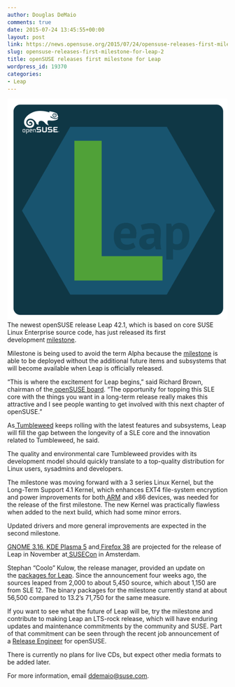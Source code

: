 ```yaml
---
author: Douglas DeMaio
comments: true
date: 2015-07-24 13:45:55+00:00
layout: post
link: https://news.opensuse.org/2015/07/24/opensuse-releases-first-milestone-for-leap-2/
slug: opensuse-releases-first-milestone-for-leap-2
title: openSUSE releases first milestone for Leap
wordpress_id: 19370
categories:
- Leap
---
```


[![Leap1](/wp-content/uploads/2015/07/Leap1.png)](/wp-content/uploads/2015/07/Leap1.png)The newest openSUSE release Leap 42.1, which is based on core SUSE Linux Enterprise source code, has just released its first development [milestone](http://download.opensuse.org/distribution/leap/42.1/iso/).

Milestone is being used to avoid the term Alpha because the [milestone](http://download.opensuse.org/distribution/leap/42.1/iso/) is able to be deployed without the additional future items and subsystems that will become available when Leap is officially released.

“This is where the excitement for Leap begins,” said Richard Brown, chairman of the[ openSUSE board](https://en.opensuse.org/openSUSE:Board). “The opportunity for topping this SLE core with the things you want in a long-term release really makes this attractive and I see people wanting to get involved with this next chapter of openSUSE.”

As[ Tumbleweed](https://en.opensuse.org/openSUSE:Tumbleweed_installation) keeps rolling with the latest features and subsystems, Leap will fill the gap between the longevity of a SLE core and the innovation related to Tumbleweed, he said.

The quality and environmental care Tumbleweed provides with its development model should quickly translate to a top-quality distribution for Linux users, sysadmins and developers.

The milestone was moving forward with a 3 series Linux Kernel, but the Long-Term Support 4.1 Kernel, which enhances EXT4 file-system encryption and power improvements for both[ ARM](https://en.opensuse.org/Portal:ARM) and x86 devices, was needed for the release of the first milestone. The new Kernel was practically flawless when added to the next build, which had some minor errors. 

Updated drivers and more general improvements are expected in the second milestone.


[GNOME 3.16](https://www.youtube.com/watch?v=WxRLa5hTGkg),[ KDE Plasma 5](https://en.opensuse.org/SDB:KDE_Plasma_5) and[ Firefox 38](https://en.opensuse.org/Firefox) are projected for the release of Leap in November at[ SUSECon](http://www.susecon.com/) in Amsterdam.

Stephan “Coolo” Kulow, the release manager, provided an update on the [packages for Leap](https://build.opensuse.org/project/show/openSUSE:42). Since the announcement four weeks ago, the sources leaped from 2,000 to about 5,450 source, which about 1,150 are from SLE 12. The binary packages for the milestone currently stand at about 56,500 compared to 13.2’s 71,750 for the same measure.

If you want to see what the future of Leap will be, try the milestone and contribute to making Leap an LTS-rock release, which will have enduring updates and maintenance commitments by the community and SUSE. Part of that commitment can be seen through the recent job announcement of a [Release Engineer](http://bit.ly/1GBFIyp) for openSUSE.

There is currently no plans for live CDs, but expect other media formats to be added later.

For more information, email [ddemaio@suse.com](mailto:ddemaio@suse.com).
